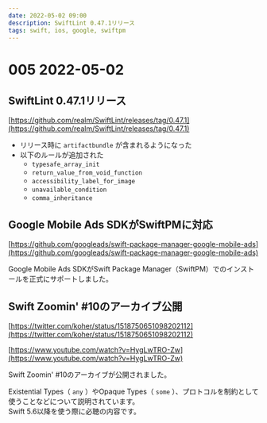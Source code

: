 ```yaml
---
date: 2022-05-02 09:00
description: SwiftLint 0.47.1リリース
tags: swift, ios, google, swiftpm
---
```

# 005 2022-05-02

## SwiftLint 0.47.1リリース

[https://github.com/realm/SwiftLint/releases/tag/0.47.1](https://github.com/realm/SwiftLint/releases/tag/0.47.1)

- リリース時に `artifactbundle` が含まれるようになった
- 以下のルールが追加された
  - `typesafe_array_init`
  - `return_value_from_void_function`
  - `accessibility_label_for_image`
  - `unavailable_condition`
  - `comma_inheritance`

## Google Mobile Ads SDKがSwiftPMに対応

[https://github.com/googleads/swift-package-manager-google-mobile-ads](https://github.com/googleads/swift-package-manager-google-mobile-ads)

Google Mobile Ads SDKがSwift Package Manager（SwiftPM）でのインストールを正式にサポートしました。

## Swift Zoomin' #10のアーカイブ公開

[https://twitter.com/koher/status/1518750651098202112](https://twitter.com/koher/status/1518750651098202112)

[https://www.youtube.com/watch?v=HygLwTRO-Zw](https://www.youtube.com/watch?v=HygLwTRO-Zw)

Swift Zoomin' #10のアーカイブが公開されました。

Existential Types（ `any` ）やOpaque Types（ `some` ）、プロトコルを制約として使うことなどについて説明されています。  
Swift 5.6以降を使う際に必聴の内容です。
